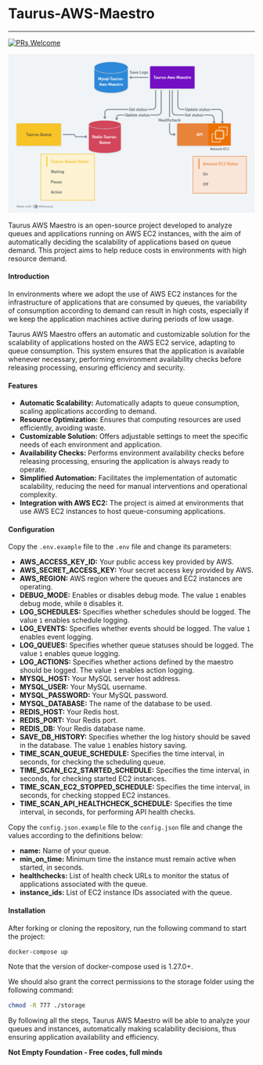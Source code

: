 # Taurus-AWS-Maestro
---
[![PRs Welcome](https://img.shields.io/badge/PRs-welcome-brightgreen.svg?style=flat-square)](http://makeapullrequest.com)

![Architecture sample](resources/images/diagrama-funcionamento-taurus-aws-maestro.png)

Taurus AWS Maestro is an open-source project developed to analyze queues and applications running on AWS EC2 instances, with the aim of automatically deciding the scalability of applications based on queue demand. This project aims to help reduce costs in environments with high resource demand.

#### Introduction
In environments where we adopt the use of AWS EC2 instances for the infrastructure of applications that are consumed by queues, the variability of consumption according to demand can result in high costs, especially if we keep the application machines active during periods of low usage.

Taurus AWS Maestro offers an automatic and customizable solution for the scalability of applications hosted on the AWS EC2 service, adapting to queue consumption. This system ensures that the application is available whenever necessary, performing environment availability checks before releasing processing, ensuring efficiency and security.

#### Features
- **Automatic Scalability:** Automatically adapts to queue consumption, scaling applications according to demand.
- **Resource Optimization:** Ensures that computing resources are used efficiently, avoiding waste.
- **Customizable Solution:** Offers adjustable settings to meet the specific needs of each environment and application.
- **Availability Checks:** Performs environment availability checks before releasing processing, ensuring the application is always ready to operate.
- **Simplified Automation:** Facilitates the implementation of automatic scalability, reducing the need for manual interventions and operational complexity.
- **Integration with AWS EC2:** The project is aimed at environments that use AWS EC2 instances to host queue-consuming applications.

#### Configuration
Copy the `.env.example` file to the `.env` file and change its parameters:

- **AWS_ACCESS_KEY_ID:** Your public access key provided by AWS.
- **AWS_SECRET_ACCESS_KEY:** Your secret access key provided by AWS.
- **AWS_REGION:** AWS region where the queues and EC2 instances are operating.
- **DEBUG_MODE:** Enables or disables debug mode. The value `1` enables debug mode, while `0` disables it.
- **LOG_SCHEDULES:** Specifies whether schedules should be logged. The value `1` enables schedule logging.
- **LOG_EVENTS:** Specifies whether events should be logged. The value `1` enables event logging.
- **LOG_QUEUES:** Specifies whether queue statuses should be logged. The value `1` enables queue logging.
- **LOG_ACTIONS:** Specifies whether actions defined by the maestro should be logged. The value `1` enables action logging.
- **MYSQL_HOST:** Your MySQL server host address.
- **MYSQL_USER:** Your MySQL username.
- **MYSQL_PASSWORD:** Your MySQL password.
- **MYSQL_DATABASE:** The name of the database to be used.
- **REDIS_HOST:** Your Redis host.
- **REDIS_PORT:** Your Redis port.
- **REDIS_DB:** Your Redis database name.
- **SAVE_DB_HISTORY:** Specifies whether the log history should be saved in the database. The value `1` enables history saving.
- **TIME_SCAN_QUEUE_SCHEDULE:** Specifies the time interval, in seconds, for checking the scheduling queue.
- **TIME_SCAN_EC2_STARTED_SCHEDULE:** Specifies the time interval, in seconds, for checking started EC2 instances.
- **TIME_SCAN_EC2_STOPPED_SCHEDULE:** Specifies the time interval, in seconds, for checking stopped EC2 instances.
- **TIME_SCAN_API_HEALTHCHECK_SCHEDULE:** Specifies the time interval, in seconds, for performing API health checks.

Copy the `config.json.example` file to the `config.json` file and change the values according to the definitions below:

- **name:** Name of your queue.
- **min_on_time:** Minimum time the instance must remain active when started, in seconds.
- **healthchecks:** List of health check URLs to monitor the status of applications associated with the queue.
- **instance_ids:** List of EC2 instance IDs associated with the queue.

#### Installation
After forking or cloning the repository, run the following command to start the project:

```sh
docker-compose up
```

Note that the version of docker-compose used is 1.27.0+.

We should also grant the correct permissions to the storage folder using the following command:

```sh
chmod -R 777 ./storage
```

By following all the steps, Taurus AWS Maestro will be able to analyze your queues and instances, automatically making scalability decisions, thus ensuring application availability and efficiency.

**Not Empty Foundation - Free codes, full minds**
